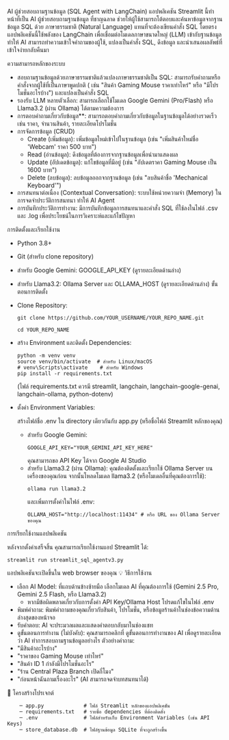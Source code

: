   AI ผู้ช่วยสอบถามฐานข้อมูล (SQL Agent with LangChain)
แอปพลิเคชัน Streamlit นี้ทำหน้าที่เป็น AI ผู้ช่วยสอบถามฐานข้อมูล ที่ชาญฉลาด ช่วยให้ผู้ใช้สามารถโต้ตอบและค้นหาข้อมูลจากฐานข้อมูล SQL ด้วย ภาษาธรรมชาติ (Natural Language) แทนที่จะต้องเขียนคำสั่ง SQL โดยตรง
แอปพลิเคชันนี้ใช้พลังของ LangChain เพื่อเชื่อมต่อโมเดลภาษาขนาดใหญ่ (LLM) เข้ากับฐานข้อมูล ทำให้ AI สามารถทำความเข้าใจคำถามของผู้ใช้, แปลงเป็นคำสั่ง SQL, ดึงข้อมูล และนำเสนอผลลัพธ์ที่เข้าใจง่ายกลับคืนมา

ความสามารถหลักของระบบ
 * สอบถามฐานข้อมูลด้วยภาษาธรรมชาติแล้วแปลงภาษาธรรมชาติเป็น SQL: สามารถรับคำถามหรือคำสั่งจากผู้ใช้ที่เป็นภาษาพูดปกติ ( เช่น "สินค้า Gaming Mouse ราคาเท่าไหร่" หรือ "มีโปรโมชั่นอะไรบ้าง") และแปลงเป็นคำสั่ง SQL
 * รองรับ LLM หลายตัวเลือก: สามารถเลือกใช้โมเดล Google Gemini (Pro/Flash) หรือ Llama3.2 (ผ่าน Ollama) ได้ตามความต้องการ
 * การตอบคำถามเกี่ยวกับข้อมูล**: สามารถตอบคำถามเกี่ยวกับข้อมูลในฐานข้อมูลได้อย่างรวดเร็ว เช่น ราคา, จำนวนสินค้า, รายละเอียดโปรโมชั่น
 * การจัดการข้อมูล (CRUD)
    * Create (เพิ่มข้อมูล): เพิ่มข้อมูลใหม่เข้าไปในฐานข้อมูล (เช่น "เพิ่มสินค้าใหม่ชื่อ 'Webcam' ราคา 500 บาท")
    * Read (อ่านข้อมูล): ดึงข้อมูลที่ต้องการจากฐานข้อมูลเพื่อนำมาแสดงผล
    * Update (อัปเดตข้อมูล): แก้ไขข้อมูลที่มีอยู่ (เช่น "อัปเดตราคา Gaming Mouse เป็น 1600 บาท")
    * Delete (ลบข้อมูล): ลบข้อมูลออกจากฐานข้อมูล (เช่น "ลบสินค้าชื่อ 'Mechanical Keyboard'")
* การสนทนาต่อเนื่อง (Contextual Conversation): ระบบใช้หน่วยความจำ (Memory) ในการจดจำประวัติการสนทนา ทำให้ AI Agent 
* การบันทึกประวัติการทำงาน: มีการบันทึกข้อมูลการสนทนาและคำสั่ง SQL ที่ใช้ลงในไฟล์ .csv และ .log เพื่อประโยชน์ในการวิเคราะห์และแก้ไขปัญหา


การติดตั้งและเรียกใช้งาน
 * Python 3.8+
 * Git (สำหรับ clone repository)
 * สำหรับ Google Gemini: GOOGLE_API_KEY (ดูรายละเอียดด้านล่าง)
 * สำหรับ Llama3.2: Ollama Server และ OLLAMA_HOST (ดูรายละเอียดด้านล่าง)
ขั้นตอนการติดตั้ง
 * Clone Repository:
    ```
    git clone https://github.com/YOUR_USERNAME/YOUR_REPO_NAME.git
    ```
    ``
    cd YOUR_REPO_NAME
    ``
 * สร้าง Environment และติดตั้ง Dependencies:
   ```
   python -m venv venv
   source venv/bin/activate  # สำหรับ Linux/macOS
   # venv\Scripts\activate    # สำหรับ Windows
   pip install -r requirements.txt
   ```

   (ไฟล์ requirements.txt ควรมี streamlit, langchain, langchain-google-genai, langchain-ollama, python-dotenv)
 * ตั้งค่า Environment Variables:
   
   สร้างไฟล์ชื่อ .env ใน directory เดียวกันกับ app.py (หรือชื่อไฟล์ Streamlit หลักของคุณ)
   * สำหรับ Google Gemini:
     ```
     GOOGLE_API_KEY="YOUR_GEMINI_API_KEY_HERE"
     ```
     คุณสามารถขอ API Key ได้จาก Google AI Studio
   * สำหรับ Llama3.2 (ผ่าน Ollama):
     คุณต้องติดตั้งและเรียกใช้ Ollama Server บนเครื่องของคุณก่อน จากนั้นโหลดโมเดล llama3.2 (หรือโมเดลอื่นที่คุณต้องการใช้):
     ```
     ollama run llama3.2
     ```
     และเพิ่มการตั้งค่าในไฟล์ .env:
     ```
     OLLAMA_HOST="http://localhost:11434" # หรือ URL ของ Ollama Server ของคุณ
     ```

การเรียกใช้งานแอปพลิเคชัน

หลังจากตั้งค่าเสร็จสิ้น คุณสามารถเรียกใช้งานแอป Streamlit ได้:
```
streamlit run streamlit_sql_agentv3.py
```

แอปพลิเคชันจะเปิดขึ้นใน web browser ของคุณ
💡 วิธีการใช้งาน
 * เลือก AI Model: ที่แถบด้านข้างซ้ายมือ เลือกโมเดล AI ที่คุณต้องการใช้ (Gemini 2.5 Pro, Gemini 2.5 Flash, หรือ Llama3.2)
   * หากมีข้อผิดพลาดเกี่ยวกับการตั้งค่า API Key/Ollama Host โปรดแก้ไขในไฟล์ .env
 * พิมพ์คำถาม: พิมพ์คำถามของคุณเกี่ยวกับสินค้า, โปรโมชั่น, หรือข้อมูลร้านค้าในช่องข้อความด้านล่างสุดของหน้าจอ
 * รับคำตอบ: AI จะประมวลผลและแสดงคำตอบกลับมาในช่องแชท
 * ดูขั้นตอนการทำงาน (ไม่บังคับ): คุณสามารถคลิกที่ ดูขั้นตอนการทำงานของ AI เพื่อดูรายละเอียดว่า AI ทำการสอบถามฐานข้อมูลอย่างไร
ตัวอย่างคำถาม:
 * "มีสินค้าอะไรบ้าง"
 * "ราคาของ Gaming Mouse เท่าไหร่"
 * "สินค้า ID 1 กำลังมีโปรโมชั่นอะไร"
 * "ร้าน Central Plaza Branch เปิดกี่โมง"
 * "ก่อนหน้าฉันถามเรื่องอะไร" (AI สามารถจดจำบทสนทนาได้)

📁 โครงสร้างโปรเจกต์
```
    ─ app.py             # ไฟล์ Streamlit หลักของแอปพลิเคชัน
    ─ requirements.txt   # รายชื่อ dependencies ที่ต้องติดตั้ง
    ─ .env               # ไฟล์สำหรับเก็บ Environment Variables (เช่น API Keys)
    ─ store_database.db  # ไฟล์ฐานข้อมูล SQLite ที่จะถูกสร้างขึ้น
```

